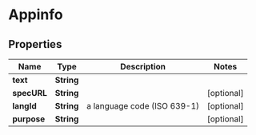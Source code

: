 
# Appinfo

## Properties
Name | Type | Description | Notes
------------ | ------------- | ------------- | -------------
**text** | **String** |  | 
**specURL** | **String** |  |  [optional]
**langId** | **String** | a language code (ISO 639-1) |  [optional]
**purpose** | **String** |  |  [optional]



